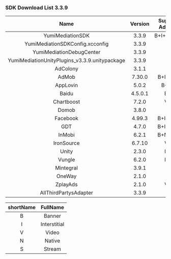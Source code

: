 ### SDK Download List 3.3.9
 
|    Name     | Version  | Support AdType | DownloadLink | Note |
| :---------: | :------: | :------------: | :----------: | :--: |
|    YumiMediationSDK    |  3.3.9  |    B+I+V+N+S     |   [link](http://adsdk.yumimobi.com/iOS/Archived/3.3.9/YumiMediationSDK-iOS.tar.bz2)   |      |
|        YumiMediationSDKConfig.xcconfig        |  3.3.9  |                | [link](https://adsdk.yumimobi.com/iOS/Archived/YumiMediationSDKConfig.xcconfig) |      |
|    YumiMediationDebugCenter    |  3.3.9  |         |   [link](http://adsdk.yumimobi.com/iOS/Archived/3.3.9/YumiMediationDebugCenter-iOS.tar.bz2)   |      |
| YumiMediationUnityPlugins_v3.3.9.unitypackage |  3.3.9  |                | [link](https://adsdk.yumimobi.com/iOS/Archived/3.3.9/YumiMediationUnityPlugins_v339.unitypackage) |      |
|    AdColony    |  3.1.1  |   V      |   [link](http://adsdk.yumimobi.com/iOS/Archived/3.3.9/YumiMediationAdColony.tar.bz2)   |      |
|    AdMob    |  7.30.0  |   B+I+V+N      |   [link](http://adsdk.yumimobi.com/iOS/Archived/3.3.9/YumiMediationAdMob.tar.bz2)   |      |
|    AppLovin    |  5.0.2  |   B+V+I      |   [link](http://adsdk.yumimobi.com/iOS/Archived/3.3.9/YumiMediationAppLovin.tar.bz2)   |      |
|    Baidu    |  4.5.0.1  |   B+I      |   [link](http://adsdk.yumimobi.com/iOS/Archived/3.3.9/YumiMediationBaidu.tar.bz2)   |      |
|    Chartboost    |  7.2.0  |   V+I      |   [link](http://adsdk.yumimobi.com/iOS/Archived/3.3.9/YumiMediationChartboost.tar.bz2)   |      |
|    Domob    |  3.8.0  |   V      |   [link](http://adsdk.yumimobi.com/iOS/Archived/3.3.9/YumiMediationDomob.tar.bz2)   |      |
|    Facebook    |  4.99.3  |   B+I+N+V      |   [link](http://adsdk.yumimobi.com/iOS/Archived/3.3.9/YumiMediationFacebook.tar.bz2)   |      |
|    GDT    |  4.7.0  |   B+I+N+S      |   [link](http://adsdk.yumimobi.com/iOS/Archived/3.3.9/YumiMediationGDT.tar.bz2)   |      |
|    InMobi    |  6.2.1  |   B+N+I+V      |   [link](http://adsdk.yumimobi.com/iOS/Archived/3.3.9/YumiMediationInMobi.tar.bz2)   |      |
|    IronSource    |  6.7.10  |   V+I      |   [link](http://adsdk.yumimobi.com/iOS/Archived/3.3.9/YumiMediationIronSource.tar.bz2)   |      |
|    Unity    |  2.3.0  |   I+V      |   [link](http://adsdk.yumimobi.com/iOS/Archived/3.3.9/YumiMediationUnity.tar.bz2)   |      |
|    Vungle    |  6.2.0  |   I+V      |   [link](http://adsdk.yumimobi.com/iOS/Archived/3.3.9/YumiMediationVungle.tar.bz2)   |      |
|    Mintegral    |  3.9.1  |   V      |   [link](http://adsdk.yumimobi.com/iOS/Archived/3.3.9/YumiMediationMintegral.tar.bz2)   |      |
|    OneWay    |  2.1.0  |   V      |   [link](http://adsdk.yumimobi.com/iOS/Archived/3.3.9/YumiMediationOneWay.tar.bz2)   |      |
|    ZplayAds    |  2.1.0  |   V+I      |   [link](http://adsdk.yumimobi.com/iOS/Archived/3.3.9/YumiMediationPlayableAds.tar.bz2)   |      |
|    AllThirdPartysAdapter    |  3.3.9  |         |   [link](http://adsdk.yumimobi.com/iOS/Archived/3.3.9/allThirdPartys.tar.bz2)   |      |
 
| shortName |   FullName   |
| :-------: | :----------: |
|     B     |    Banner    |
|     I     | Interstitial |
|     V     |    Video     |
|     N     |    Native    |
|     S     |    Stream    |
